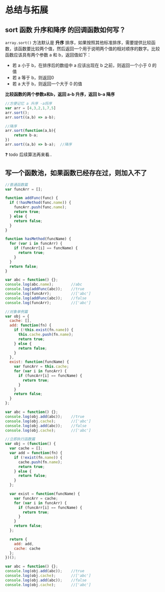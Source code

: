 # 总结与拓展

## sort 函数 升序和降序 的回调函数如何写？

`array.sort()` 方法默认是 **升序** 排序，如果按照其他标准排序，需要提供比较函数，该函数要比较两个值，然后返回一个用于说明两个值的相对顺序的数字。比较函数应该具有两个参数 a 和 b，返回值如下：

* 若 a 小于 b，在排序后的数组中 a 应该出现在 b 之前，则返回一个小于 0 的值
* 若 a 等于 b，则返回0
* 若 a 大于 b，则返回一个大于 0 的值

**比较函数的两个参数a和b，返回 a-b 升序，返回 b-a 降序**

```javascript
//方便记忆 a 升序 -a将序
var arr = [4,3,2,1,7,5]
arr.sort();
arr.sort((a,b) => a-b);

//降序
arr.sort(function(a,b){
    return b-a;
})
arr.sort((a,b) => b-a);  //降序
```

:question: todo 后续算法再来看..



## 写一个函数池，如果函数已经存在过，则加入不了

```javascript
//普通函数篇
var funcArr = [];

function addFunc(func) {
  if (!hasMethod(func.name)) {
    funcArr.push(func.name);
    return true;
  } else {
    return false;
  }
}

function hasMethod(funcName) {
  for (var i in funcArr) {
    if (funcArr[i] == funcName) {
      return true;
    }
  }
  return false;
}

var abc = function() {};
console.log(abc.name);        //abc
console.log(addFunc(abc));    //true
console.log(funcArr);         //['abc']
console.log(addFunc(abc));    //false
console.log(funcArr);         //['abc']
```

```javascript
//对象单例篇
var obj = {
  cache: [],
  add: function(fn) {
    if (!this.exist(fn.name)) {
      this.cache.push(fn.name);
      return true;
    } else {
      return false;
    }
  },
  exist: function(funcName) {
    var funcArr = this.cache;
    for (var i in funcArr) {
      if (funcArr[i] == funcName) {
        return true;
      }
    }
    return false;
  }
};

var abc = function() {};
console.log(obj.add(abc));    //true
console.log(obj.cache);       //['abc']
console.log(obj.add(abc));    //false
console.log(obj.cache);       //['abc']
```

```javascript
//立即执行函数篇
var obj = (function() {
  var cache = [];
  var add = function(fn) {
    if (!exist(fn.name)) {
      cache.push(fn.name);
      return true;
    } else {
      return false;
    }
  };

  var exist = function(funcName) {
    var funcArr = cache;
    for (var i in funcArr) {
      if (funcArr[i] == funcName) {
        return true;
      }
    }
    return false;
  };

  return {
    add: add,
    cache: cache
  };
})();

var abc = function() {};
console.log(obj.add(abc));    //true
console.log(obj.cache);       //['abc']
console.log(obj.add(abc));    //false
console.log(obj.cache);       //['abc']
```

